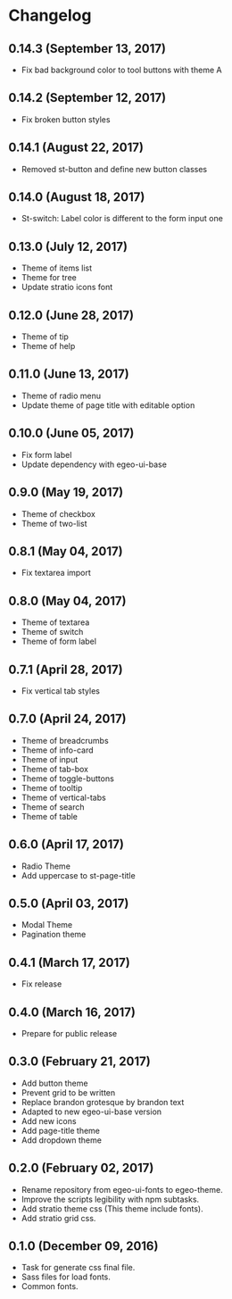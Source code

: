 # Changelog

## 0.14.3 (September 13, 2017)
* Fix bad background color to tool buttons with theme A

## 0.14.2 (September 12, 2017)
* Fix broken button styles

## 0.14.1 (August 22, 2017)

* Removed st-button and define new button classes

## 0.14.0 (August 18, 2017)

* St-switch: Label color is different to the form input one

## 0.13.0 (July 12, 2017)

* Theme of items list
* Theme for tree
* Update stratio icons font

## 0.12.0 (June 28, 2017)

* Theme of tip
* Theme of help

## 0.11.0 (June 13, 2017)

* Theme of radio menu
* Update theme of page title with editable option

## 0.10.0 (June 05, 2017)

* Fix form label
* Update dependency with egeo-ui-base

## 0.9.0 (May 19, 2017)

* Theme of checkbox
* Theme of two-list

## 0.8.1 (May 04, 2017)

* Fix textarea import

## 0.8.0 (May 04, 2017)

* Theme of textarea
* Theme of switch
* Theme of form label

## 0.7.1 (April 28, 2017)

* Fix vertical tab styles

## 0.7.0 (April 24, 2017)

* Theme of breadcrumbs
* Theme of info-card
* Theme of input
* Theme of tab-box
* Theme of toggle-buttons
* Theme of tooltip
* Theme of vertical-tabs
* Theme of search
* Theme of table


## 0.6.0 (April 17, 2017)

* Radio Theme
* Add uppercase to st-page-title

## 0.5.0 (April 03, 2017)

* Modal Theme
* Pagination theme

## 0.4.1 (March 17, 2017)

* Fix release

## 0.4.0 (March 16, 2017)

* Prepare for public release

## 0.3.0 (February 21, 2017)

* Add button theme
* Prevent grid to be written
* Replace brandon grotesque by brandon text
* Adapted to new egeo-ui-base version
* Add new icons
* Add page-title theme
* Add dropdown theme

## 0.2.0 (February 02, 2017)

* Rename repository from egeo-ui-fonts to egeo-theme.
* Improve the scripts legibility with npm subtasks.
* Add stratio theme css (This theme include fonts).
* Add stratio grid css.

## 0.1.0 (December 09, 2016)

* Task for generate css final file.
* Sass files for load fonts.
* Common fonts.
